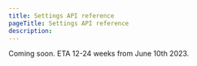 ```yaml
---
title: Settings API reference
pageTitle: Settings API reference
description: 
---
```


Coming soon. ETA 12-24 weeks from June 10th 2023.